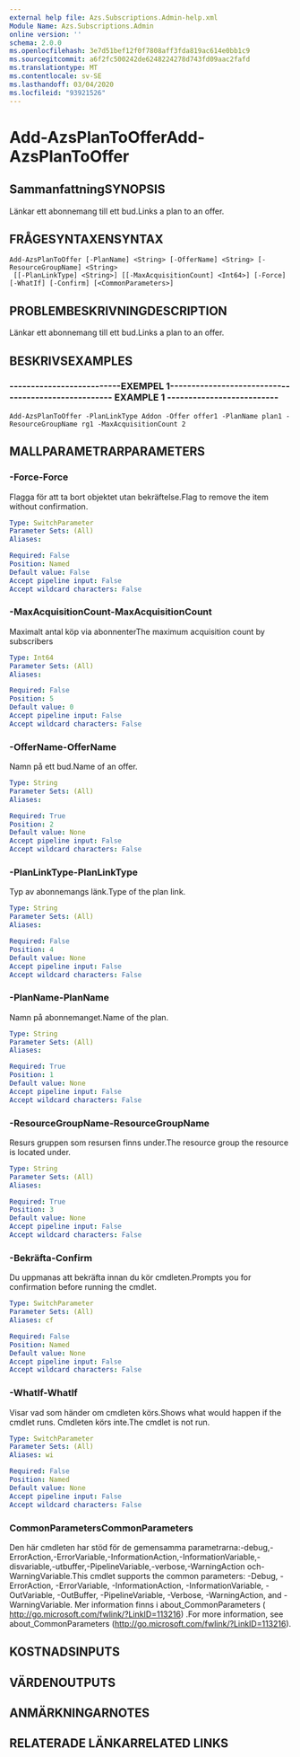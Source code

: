 ```yaml
---
external help file: Azs.Subscriptions.Admin-help.xml
Module Name: Azs.Subscriptions.Admin
online version: ''
schema: 2.0.0
ms.openlocfilehash: 3e7d51bef12f0f7808aff3fda819ac614e0bb1c9
ms.sourcegitcommit: a6f2fc500242de6248224278d743fd09aac2fafd
ms.translationtype: MT
ms.contentlocale: sv-SE
ms.lasthandoff: 03/04/2020
ms.locfileid: "93921526"
---
```

# <span data-ttu-id="db1f0-101">Add-AzsPlanToOffer</span><span class="sxs-lookup"><span data-stu-id="db1f0-101">Add-AzsPlanToOffer</span></span>

## <span data-ttu-id="db1f0-102">Sammanfattning</span><span class="sxs-lookup"><span data-stu-id="db1f0-102">SYNOPSIS</span></span>
<span data-ttu-id="db1f0-103">Länkar ett abonnemang till ett bud.</span><span class="sxs-lookup"><span data-stu-id="db1f0-103">Links a plan to an offer.</span></span>

## <span data-ttu-id="db1f0-104">FRÅGESYNTAXEN</span><span class="sxs-lookup"><span data-stu-id="db1f0-104">SYNTAX</span></span>

```
Add-AzsPlanToOffer [-PlanName] <String> [-OfferName] <String> [-ResourceGroupName] <String>
 [[-PlanLinkType] <String>] [[-MaxAcquisitionCount] <Int64>] [-Force] [-WhatIf] [-Confirm] [<CommonParameters>]
```

## <span data-ttu-id="db1f0-105">PROBLEMBESKRIVNING</span><span class="sxs-lookup"><span data-stu-id="db1f0-105">DESCRIPTION</span></span>
<span data-ttu-id="db1f0-106">Länkar ett abonnemang till ett bud.</span><span class="sxs-lookup"><span data-stu-id="db1f0-106">Links a plan to an offer.</span></span>

## <span data-ttu-id="db1f0-107">BESKRIVS</span><span class="sxs-lookup"><span data-stu-id="db1f0-107">EXAMPLES</span></span>

### <span data-ttu-id="db1f0-108">--------------------------EXEMPEL 1--------------------------</span><span class="sxs-lookup"><span data-stu-id="db1f0-108">-------------------------- EXAMPLE 1 --------------------------</span></span>
```
Add-AzsPlanToOffer -PlanLinkType Addon -Offer offer1 -PlanName plan1 -ResourceGroupName rg1 -MaxAcquisitionCount 2
```

## <span data-ttu-id="db1f0-109">MALLPARAMETRAR</span><span class="sxs-lookup"><span data-stu-id="db1f0-109">PARAMETERS</span></span>

### <span data-ttu-id="db1f0-110">-Force</span><span class="sxs-lookup"><span data-stu-id="db1f0-110">-Force</span></span>
<span data-ttu-id="db1f0-111">Flagga för att ta bort objektet utan bekräftelse.</span><span class="sxs-lookup"><span data-stu-id="db1f0-111">Flag to remove the item without confirmation.</span></span>

```yaml
Type: SwitchParameter
Parameter Sets: (All)
Aliases: 

Required: False
Position: Named
Default value: False
Accept pipeline input: False
Accept wildcard characters: False
```

### <span data-ttu-id="db1f0-112">-MaxAcquisitionCount</span><span class="sxs-lookup"><span data-stu-id="db1f0-112">-MaxAcquisitionCount</span></span>
<span data-ttu-id="db1f0-113">Maximalt antal köp via abonnenter</span><span class="sxs-lookup"><span data-stu-id="db1f0-113">The maximum acquisition count by subscribers</span></span>

```yaml
Type: Int64
Parameter Sets: (All)
Aliases: 

Required: False
Position: 5
Default value: 0
Accept pipeline input: False
Accept wildcard characters: False
```

### <span data-ttu-id="db1f0-114">-OfferName</span><span class="sxs-lookup"><span data-stu-id="db1f0-114">-OfferName</span></span>
<span data-ttu-id="db1f0-115">Namn på ett bud.</span><span class="sxs-lookup"><span data-stu-id="db1f0-115">Name of an offer.</span></span>

```yaml
Type: String
Parameter Sets: (All)
Aliases: 

Required: True
Position: 2
Default value: None
Accept pipeline input: False
Accept wildcard characters: False
```

### <span data-ttu-id="db1f0-116">-PlanLinkType</span><span class="sxs-lookup"><span data-stu-id="db1f0-116">-PlanLinkType</span></span>
<span data-ttu-id="db1f0-117">Typ av abonnemangs länk.</span><span class="sxs-lookup"><span data-stu-id="db1f0-117">Type of the plan link.</span></span>

```yaml
Type: String
Parameter Sets: (All)
Aliases: 

Required: False
Position: 4
Default value: None
Accept pipeline input: False
Accept wildcard characters: False
```

### <span data-ttu-id="db1f0-118">-PlanName</span><span class="sxs-lookup"><span data-stu-id="db1f0-118">-PlanName</span></span>
<span data-ttu-id="db1f0-119">Namn på abonnemanget.</span><span class="sxs-lookup"><span data-stu-id="db1f0-119">Name of the plan.</span></span>

```yaml
Type: String
Parameter Sets: (All)
Aliases: 

Required: True
Position: 1
Default value: None
Accept pipeline input: False
Accept wildcard characters: False
```

### <span data-ttu-id="db1f0-120">-ResourceGroupName</span><span class="sxs-lookup"><span data-stu-id="db1f0-120">-ResourceGroupName</span></span>
<span data-ttu-id="db1f0-121">Resurs gruppen som resursen finns under.</span><span class="sxs-lookup"><span data-stu-id="db1f0-121">The resource group the resource is located under.</span></span>

```yaml
Type: String
Parameter Sets: (All)
Aliases: 

Required: True
Position: 3
Default value: None
Accept pipeline input: False
Accept wildcard characters: False
```

### <span data-ttu-id="db1f0-122">-Bekräfta</span><span class="sxs-lookup"><span data-stu-id="db1f0-122">-Confirm</span></span>
<span data-ttu-id="db1f0-123">Du uppmanas att bekräfta innan du kör cmdleten.</span><span class="sxs-lookup"><span data-stu-id="db1f0-123">Prompts you for confirmation before running the cmdlet.</span></span>

```yaml
Type: SwitchParameter
Parameter Sets: (All)
Aliases: cf

Required: False
Position: Named
Default value: None
Accept pipeline input: False
Accept wildcard characters: False
```

### <span data-ttu-id="db1f0-124">-WhatIf</span><span class="sxs-lookup"><span data-stu-id="db1f0-124">-WhatIf</span></span>
<span data-ttu-id="db1f0-125">Visar vad som händer om cmdleten körs.</span><span class="sxs-lookup"><span data-stu-id="db1f0-125">Shows what would happen if the cmdlet runs.</span></span>
<span data-ttu-id="db1f0-126">Cmdleten körs inte.</span><span class="sxs-lookup"><span data-stu-id="db1f0-126">The cmdlet is not run.</span></span>

```yaml
Type: SwitchParameter
Parameter Sets: (All)
Aliases: wi

Required: False
Position: Named
Default value: None
Accept pipeline input: False
Accept wildcard characters: False
```

### <span data-ttu-id="db1f0-127">CommonParameters</span><span class="sxs-lookup"><span data-stu-id="db1f0-127">CommonParameters</span></span>
<span data-ttu-id="db1f0-128">Den här cmdleten har stöd för de gemensamma parametrarna:-debug,-ErrorAction,-ErrorVariable,-InformationAction,-InformationVariable,-disvariable,-utbuffer,-PipelineVariable,-verbose,-WarningAction och-WarningVariable.</span><span class="sxs-lookup"><span data-stu-id="db1f0-128">This cmdlet supports the common parameters: -Debug, -ErrorAction, -ErrorVariable, -InformationAction, -InformationVariable, -OutVariable, -OutBuffer, -PipelineVariable, -Verbose, -WarningAction, and -WarningVariable.</span></span> <span data-ttu-id="db1f0-129">Mer information finns i about_CommonParameters ( http://go.microsoft.com/fwlink/?LinkID=113216) .</span><span class="sxs-lookup"><span data-stu-id="db1f0-129">For more information, see about_CommonParameters (http://go.microsoft.com/fwlink/?LinkID=113216).</span></span>

## <span data-ttu-id="db1f0-130">KOSTNADS</span><span class="sxs-lookup"><span data-stu-id="db1f0-130">INPUTS</span></span>

## <span data-ttu-id="db1f0-131">VÄRDEN</span><span class="sxs-lookup"><span data-stu-id="db1f0-131">OUTPUTS</span></span>

## <span data-ttu-id="db1f0-132">ANMÄRKNINGAR</span><span class="sxs-lookup"><span data-stu-id="db1f0-132">NOTES</span></span>

## <span data-ttu-id="db1f0-133">RELATERADE LÄNKAR</span><span class="sxs-lookup"><span data-stu-id="db1f0-133">RELATED LINKS</span></span>

